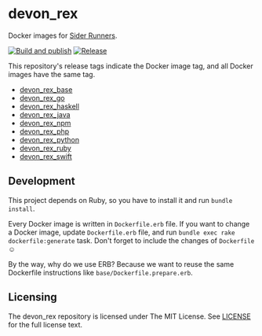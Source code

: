 # devon_rex

Docker images for [Sider Runners](https://github.com/sider/runners).

[![Build and publish](https://github.com/sider/devon_rex/workflows/Build%20and%20publish/badge.svg?branch=master)](https://github.com/sider/devon_rex/actions?query=workflow%3A%22Build+and+publish%22)
[![Release](https://github.com/sider/devon_rex/workflows/Release/badge.svg?branch=master)](https://github.com/sider/devon_rex/actions?query=workflow%3ARelease)

This repository's release tags indicate the Docker image tag, and all Docker images have the same tag.

* [devon_rex_base](https://hub.docker.com/r/sider/devon_rex_base)
* [devon_rex_go](https://hub.docker.com/r/sider/devon_rex_go)
* [devon_rex_haskell](https://hub.docker.com/r/sider/devon_rex_haskell)
* [devon_rex_java](https://hub.docker.com/r/sider/devon_rex_java)
* [devon_rex_npm](https://hub.docker.com/r/sider/devon_rex_npm)
* [devon_rex_php](https://hub.docker.com/r/sider/devon_rex_php)
* [devon_rex_python](https://hub.docker.com/r/sider/devon_rex_python)
* [devon_rex_ruby](https://hub.docker.com/r/sider/devon_rex_ruby)
* [devon_rex_swift](https://hub.docker.com/r/sider/devon_rex_swift)

## Development

This project depends on Ruby, so you have to install it and run `bundle install`.

Every Docker image is written in `Dockerfile.erb` file.
If you want to change a Docker image, update `Dockerfile.erb` file,
and run `bundle exec rake dockerfile:generate` task.
Don't forget to include the changes of `Dockerfile` ☺️

By the way, why do we use ERB?
Because we want to reuse the same Dockerfile instructions like `base/Dockerfile.prepare.erb`.

## Licensing

The devon_rex repository is licensed under The MIT License. See [LICENSE](LICENSE) for the full license text.
